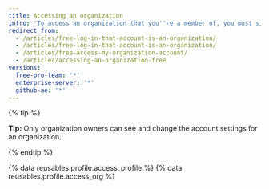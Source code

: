```yaml
---
title: Accessing an organization
intro: 'To access an organization that you''re a member of, you must sign in to your personal user account.'
redirect_from:
  - /articles/free-log-in-that-account-is-an-organization/
  - /articles/free-log-in-that-account-is-an-organization/
  - /articles/free-access-my-organization-account/
  - /articles/accessing-an-organization-free
versions:
  free-pro-team: '*'
  enterprise-server: '*'
  github-ae: '*'
---
```

{% tip %}

**Tip:** Only organization owners can see and change the account settings for an organization.

{% endtip %}

{% data reusables.profile.access_profile %}
{% data reusables.profile.access_org %}
